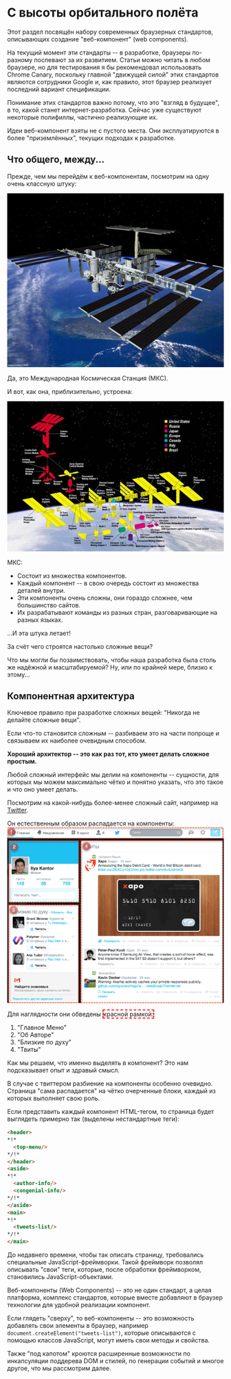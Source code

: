 # С высоты орбитального полёта

Этот раздел посвящён набору современных браузерных стандартов, описывающих создание "веб-компонент" (web components).

На текущий момент эти стандарты -- в разработке, браузеры по-разному поспевают за их развитием. Статьи можно читать в любом браузере, но для тестирования я бы рекомендовал использовать Chrome Canary, поскольку главной "движущей силой" этих стандартов являются сотрудники Google и, как правило, этот браузер реализует последний вариант спецификации.

Понимание этих стандартов важно потому, что это "взгляд в будущее", в то, какой станет интернет-разработка. Сейчас уже существуют некоторые полифиллы, частично реализующие их.

Идеи веб-компонент взяты не с пустого места. Они эксплуатируются в более "приземлённых", текущих подходах к разработке.

## Что общего, между...

Прежде, чем мы перейдём к веб-компонентам, посмотрим на одну очень классную штуку:

![|style="border-radius:5px"](satellite.jpg)

Да, это Международная Космическая Станция (МКС).

И вот, как она, приблизительно, устроена:

![|style="border-radius:5px"](satellite-expanded.jpg)

МКС:

- Состоит из множества компонентов.
- Каждый компонент -- в свою очередь состоит из множества деталей внутри.
- Эти компоненты очень сложны, они гораздо сложнее, чем большинство сайтов.
- Их разрабатывают команды из разных стран, разговаривающие на разных языках.

...И эта штука летает!

За счёт чего строятся настолько сложные вещи?

Что мы могли бы позаимствовать, чтобы наша разработка была столь же надёжной и масштабируемой? Ну, или по крайней мере, близко к этому...

## Компонентная архитектура

Ключевое правило при разработке сложных вещей: "Никогда не делайте сложные вещи".

Если что-то становится сложным -- разбиваем это на части попроще и связываем их наиболее очевидным способом.

**Хороший архитектор -- это как раз тот, кто умеет делать сложное простым.**

Любой сложный интерфейс мы делим на компоненты -- сущности, для которых мы можем максимально чётко и понятно указать, что это такое и что оно умеет делать.

Посмотрим на какой-нибудь более-менее сложный сайт, например на [Twitter](https://twitter.com).

Он естественным образом распадается на компоненты:
![](twitter-components.png)

Для наглядности они обведены <span style="border: 2px dashed red">красной рамкой:</span>

1. "Главное Меню"
2. "Об Авторе"
3. "Близкие по духу"
4. "Твиты"

Как мы решаем, что именно выделять в компонент? Это нам подсказывает опыт и здравый смысл.

В случае с твиттером разбиение на компоненты особенно очевидно. Страница "сама распадается" на чётко очерченные блоки, каждый из которых выполняет свою роль.

Если представить каждый компонент HTML-тегом, то страница будет выглядеть примерно так (выделены нестандартные теги):

```html
<header>
*!*
  <top-menu/>
*/!*
</header>
<aside>
*!*
  <author-info/>
  <congenial-info/>
*/!*
</aside>
<main>
*!*
  <tweets-list/>
*/!*
</main>
```

До недавнего времени, чтобы так описать страницу, требовались специальные JavaScript-фреймворки. Такой фреймворк позволял описывать "свои" теги, которые, после обработки фреймворком, становились JavaScript-объектами.

Веб-компоненты (Web Components) -- это не один стандарт, а целая платформа, комплекс стандартов, которые вместе добавляют в браузер технологии для удобной реализации компонент.

Если глядеть "сверху", то веб-компоненты -- это возможность добавлять свои элементы в браузер, например `document.createElement("tweets-list")`, которые описываются с помощью классов JavaScript, могут иметь свои методы и свойства.

Также "под капотом" кроются расширенные возможности по инкапсуляции поддерева DOM и стилей, по генерации событий и многое другое, что мы рассмотрим далее.

